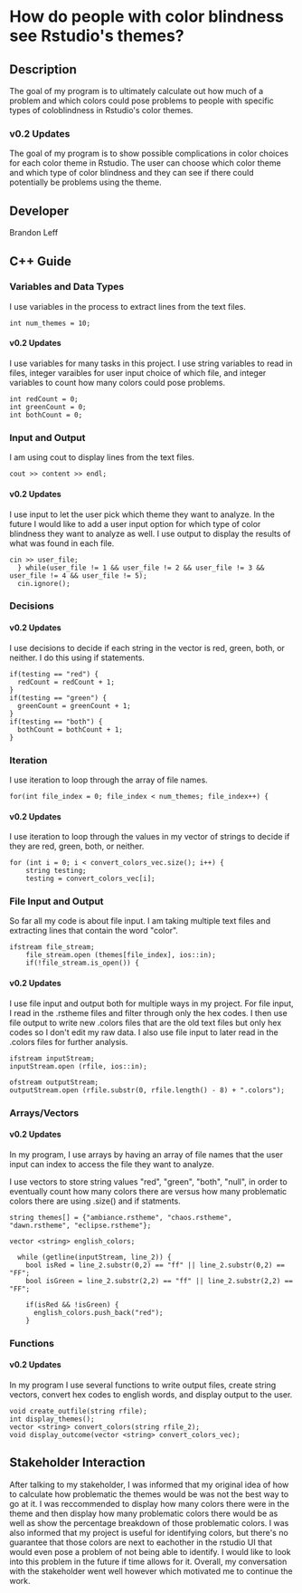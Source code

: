 # How do people with color blindness see Rstudio's themes?

## Description

The goal of my program is to ultimately calculate out how much of a problem and which colors could pose problems to people with specific types of coloblindness in Rstudio's color themes.

### v0.2 Updates

The goal of my program is to show possible complications in color choices for each color theme in Rstudio. The user can choose which color theme and which type of color blindness and they can see if there could potentially be problems using the theme.

## Developer

Brandon Leff

## C++ Guide

### Variables and Data Types

I use variables in the process to extract lines from the text files.
```
int num_themes = 10;
```

#### v0.2 Updates

I use variables for many tasks in this project. I use string variables to read in files, integer varaibles for user input choice of which file, and integer variables to count how many colors could pose problems.
```
int redCount = 0;
int greenCount = 0;
int bothCount = 0;
``` 

### Input and Output

I am using cout to display lines from the text files.
```
cout >> content >> endl;
```

#### v0.2 Updates

I use input to let the user pick which theme they want to analyze. In the future I would like to add a user input option for which type of color blindness they want to analyze as well. I use output to display the results of what was found in each file. 

```
cin >> user_file;
  } while(user_file != 1 && user_file != 2 && user_file != 3 && user_file != 4 && user_file != 5);
  cin.ignore();
```

### Decisions

#### v0.2 Updates

I use decisions to decide if each string in the vector is red, green, both, or neither. I do this using if statements. 

```
if(testing == "red") {
  redCount = redCount + 1;
}
if(testing == "green") {
  greenCount = greenCount + 1;
}
if(testing == "both") {
  bothCount = bothCount + 1;
}
```

### Iteration

I use iteration to loop through the array of file names.

```
for(int file_index = 0; file_index < num_themes; file_index++) {
```

#### v0.2 Updates

I use iteration to loop through the values in my vector of strings to decide if they are red, green, both, or neither.

```
for (int i = 0; i < convert_colors_vec.size(); i++) {
    string testing;
    testing = convert_colors_vec[i];
```

### File Input and Output

So far all my code is about file input. I am taking multiple text files and extracting lines that contain the word "color". 

```
ifstream file_stream;
    file_stream.open (themes[file_index], ios::in);
    if(!file_stream.is_open()) {
```

#### v0.2 Updates

I use file input and output both for multiple ways in my project. For file input, I read in the .rstheme files and filter through only the hex codes. I then use file output to write new .colors files that are the old text files but only hex codes so I don't edit my raw data. I also use file input to later read in the .colors files for further analysis.

```
ifstream inputStream;
inputStream.open (rfile, ios::in);

ofstream outputStream;
outputStream.open (rfile.substr(0, rfile.length() - 8) + ".colors");
```

### Arrays/Vectors

#### v0.2 Updates

In my program, I use arrays by having an array of file names that the user input can index to access the file they want to analyze.

I use vectors to store string values "red", "green", "both", "null", in order to eventually count how many colors there are versus how many problematic colors there are using .size() and if statments.

```
string themes[] = {"ambiance.rstheme", "chaos.rstheme", "dawn.rstheme", "eclipse.rstheme"};

vector <string> english_colors;

  while (getline(inputStream, line_2)) {
    bool isRed = line_2.substr(0,2) == "ff" || line_2.substr(0,2) == "FF";
    bool isGreen = line_2.substr(2,2) == "ff" || line_2.substr(2,2) == "FF";

    if(isRed && !isGreen) {
      english_colors.push_back("red");
    }
```

### Functions

#### v0.2 Updates

In my program I use several functions to write output files, create string vectors, convert hex codes to english words, and display output to the user.

```
void create_outfile(string rfile);
int display_themes();
vector <string> convert_colors(string rfile_2);
void display_outcome(vector <string> convert_colors_vec);
```

## Stakeholder Interaction

After talking to my stakeholder, I was informed that my original idea of how to calculate how problematic the themes would be was not the best way to go at it. I was reccommended to display how many colors there were in the theme and then display how many problematic colors there would be as well as show the percentage breakdown of those problematic colors. I was also informed that my project is useful for identifying colors, but there's no guarantee that those colors are next to eachother in the rstudio UI that would even pose a problem of not being able to identify. I would like to look into this problem in the future if time allows for it. Overall, my conversation with the stakeholder went well however which motivated me to continue the work.
